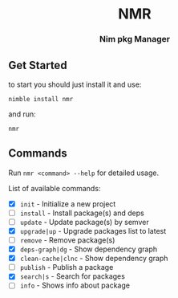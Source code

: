 <div align="center">

# NMR
### Nim pkg Manager

</div>


## Get Started

to start you should just install it and use:
```shell
nimble install nmr
```

and run:
```shell
nmr
```


## Commands
Run `nmr <command> --help` for detailed usage.

List of available commands:
- [x] `init` - Initialize a new project
- [ ] `install` - Install package(s) and deps
- [ ] `update` - Update package(s) by semver
- [x] `upgrade|up` - Upgrade packages list to latest
- [ ] `remove` - Remove package(s)
- [x] `deps-graph|dg` - Show dependency graph
- [x] `clean-cache|clnc` - Show dependency graph
- [ ] `publish` - Publish a package
- [x] `search|s` - Search for packages
- [ ] `info` - Shows info about package
